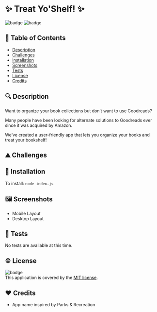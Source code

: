 
# :sparkles: Treat Yo'Shelf! :sparkles:

![badge](https://img.shields.io/badge/license-MIT-brightgreen) ![badge](https://img.shields.io/github/repo-size/hstor3/treat-yo-shelf)

## 📖 Table of Contents
- [Description](#description)
- [Challenges](#challenges)
- [Installation](#install)
- [Screenshots](#screenshots)
- [Tests](#tests)
- [License](#license)
- [Credits](#credits)

## 🔍 Description <a name="description"></a>
Want to organize your book collections but don’t want to use Goodreads?

Many people have been looking for alternate solutions to Goodreads ever since it was acquired by Amazon.

We’ve created a user-friendly app that lets you organize your books and treat your bookshelf!

## ⛰️ Challenges <a name="challenges"></a>


## 💾 Installation <a name="install"></a>
To install: <code>node index.js</code>


## 🖼️ Screenshots <a name="screenshots"></a>

* Mobile Layout
* Desktop Layout

## 📝 Tests <a name="tests"></a>
No tests are available at this time.

## © License <a name="license"></a>
![badge](https://img.shields.io/badge/license-MIT-brightgreen)
<br />
This application is covered by the [MIT license](LICENSE.md). 

## ❤️ Credits <a name="credits"></a>
* App name inspired by Parks & Recreation
